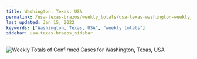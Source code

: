 ```yaml
---
title: Washington, Texas, USA
permalink: /usa-texas-brazos/weekly_totals/usa-texas-washington-weekly_totals.html
last_updated: Jan 15, 2022
keywords: ["Washington, Texas, USA", "weekly totals"]
sidebar: usa-texas-brazos_sidebar
---
```


![Weekly Totals of Confirmed Cases for Washington, Texas, USA](/covid_tracker/images/graphs/usa-texas-washington-weekly_totals_graph.png)
